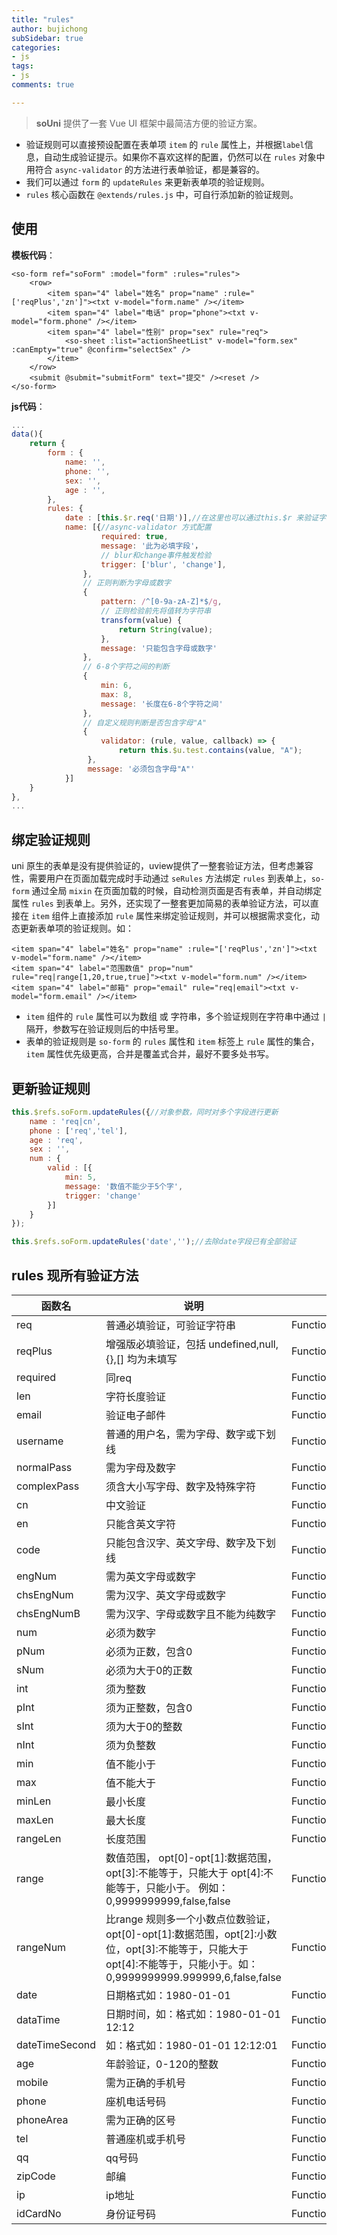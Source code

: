 ```yaml
---
title: "rules"
author: bujichong
subSidebar: true
categories:
- js
tags:
- js
comments: true

---
```


>**soUni** 提供了一套 Vue UI 框架中最简洁方便的验证方案。

- 验证规则可以直接预设配置在表单项 `item` 的 `rule` 属性上，并根据`label`信息，自动生成验证提示。如果你不喜欢这样的配置，仍然可以在 `rules` 对象中 用符合 `async-validator` 的方法进行表单验证，都是兼容的。
- 我们可以通过 `form` 的 `updateRules` 来更新表单项的验证规则。
- `rules` 核心函数在 `@extends/rules.js` 中，可自行添加新的验证规则。

## 使用

**模板代码**：

```vue
<so-form ref="soForm" :model="form" :rules="rules">
    <row>				
        <item span="4" label="姓名" prop="name" :rule="['reqPlus','zn']"><txt v-model="form.name" /></item>
        <item span="4" label="电话" prop="phone"><txt v-model="form.phone" /></item>
        <item span="4" label="性别" prop="sex" rule="req">
            <so-sheet :list="actionSheetList" v-model="form.sex" :canEmpty="true" @confirm="selectSex" />
        </item>
    </row>
    <submit @submit="submitForm" text="提交" /><reset />
</so-form>
```

**js代码**：

```javascript
...
data(){
    return {
        form : {
            name: '',
            phone: '',
            sex: '',
            age : '',
        },
        rules: {
			date : [this.$r.req('日期')],//在这里也可以通过this.$r 来验证字段
            name: [{//async-validator 方式配置
                    required: true,
                    message: '此为必填字段'，
                    // blur和change事件触发检验
                    trigger: ['blur', 'change'],
                },
                // 正则判断为字母或数字
                {
                    pattern: /^[0-9a-zA-Z]*$/g,
                    // 正则检验前先将值转为字符串
                    transform(value) {
                        return String(value);
                    },
                    message: '只能包含字母或数字'
                },
                // 6-8个字符之间的判断
                {
                    min: 6,
                    max: 8,
                    message: '长度在6-8个字符之间'
                },
                // 自定义规则判断是否包含字母"A"
                {
                    validator: (rule, value, callback) => {
                        return this.$u.test.contains(value, "A");
                 },
                 message: '必须包含字母"A"'
            }]
    }
},
...
```

##  绑定验证规则

uni 原生的表单是没有提供验证的，uview提供了一整套验证方法，但考虑兼容性，需要用户在页面加载完成时手动通过 `seRules`  方法绑定  `rules`  到表单上，`so-form` 通过全局 `mixin` 在页面加载的时候，自动检测页面是否有表单，并自动绑定 属性 `rules` 到表单上。另外，还实现了一整套更加简易的表单验证方法，可以直接在 `item` 组件上直接添加 `rule` 属性来绑定验证规则，并可以根据需求变化，动态更新表单项的验证规则。如：

```vue
<item span="4" label="姓名" prop="name" :rule="['reqPlus','zn']"><txt v-model="form.name" /></item>
<item span="4" label="范围数值" prop="num" rule="req|range[1,20,true,true]"><txt v-model="form.num" /></item>
<item span="4" label="邮箱" prop="email" rule="req|email"><txt v-model="form.email" /></item>
```

- `item` 组件的 `rule` 属性可以为数组 或 字符串，多个验证规则在字符串中通过 `|` 隔开，参数写在验证规则后的中括号里。
- 表单的验证规则是 `so-form` 的 `rules` 属性和 `item` 标签上 `rule` 属性的集合，`item` 属性优先级更高，合并是覆盖式合并，最好不要多处书写。

## 更新验证规则

```javascript
this.$refs.soForm.updateRules({//对象参数，同时对多个字段进行更新
    name : 'req|cn',
    phone : ['req','tel'],
    age : 'req',
    sex : '',
    num : {
        valid : [{
            min: 5, 
            message: '数值不能少于5个字', 
            trigger: 'change'
        }]
    }
});

this.$refs.soForm.updateRules('date','');//去除date字段已有全部验证
```



## rules 现所有验证方法

| 函数名         | 说明                                                         | 参数                                |
| -------------- | ------------------------------------------------------------ | ----------------------------------- |
| req            | 普通必填验证，可验证字符串                                   | Function(val)                       |
| reqPlus        | 增强版必填验证，包括 undefined,null,{},[] 均为未填写         | Function(val)                       |
| required       | 同req                                                        | Function(val)                       |
| len            | 字符长度验证                                                 | Function(val,min,max)               |
| email          | 验证电子邮件                                                 | Function(val)                       |
| username       | 普通的用户名，需为字母、数字或下划线                         | Function(val)                       |
| normalPass     | 需为字母及数字                                               | Function(val)                       |
| complexPass    | 须含大小写字母、数字及特殊字符                               | Function(val)                       |
| cn             | 中文验证                                                     | Function(val)                       |
| en             | 只能含英文字符                                               | Function(val)                       |
| code           | 只能包含汉字、英文字母、数字及下划线                         | Function(val)                       |
| engNum         | 需为英文字母或数字                                           | Function(val)                       |
| chsEngNum      | 需为汉字、英文字母或数字                                     | Function(val)                       |
| chsEngNumB     | 需为汉字、字母或数字且不能为纯数字                           | Function(val)                       |
| num            | 必须为数字                                                   | Function(val)                       |
| pNum           | 必须为正数，包含0                                            | Function(val)                       |
| sNum           | 必须为大于0的正数                                            | Function(val)                       |
| int            | 须为整数                                                     | Function(val)                       |
| pInt           | 须为正整数，包含0                                            | Function(val)                       |
| sInt           | 须为大于0的整数                                              | Function(val)                       |
| nInt           | 须为负整数                                                   | Function(val)                       |
| min            | 值不能小于                                                   | Function(val,minNum)                |
| max            | 值不能大于                                                   | Function(val,maxNum)                |
| minLen         | 最小长度                                                     | Function(val,minLen)                |
| maxLen         | 最大长度                                                     | Function(val,maxLen)                |
| rangeLen       | 长度范围                                                     | Function(val,minLen,maxLen)         |
| range          | 数值范围， opt[0]-opt[1]:数据范围，opt[3]:不能等于，只能大于 opt[4]:不能等于，只能小于。 例如：0,9999999999,false,false | Function(val,min,max,minp,maxp)     |
| rangeNum       | 比range 规则多一个小数点位数验证， opt[0]-opt[1]:数据范围，opt[2]:小数位，opt[3]:不能等于，只能大于 opt[4]:不能等于，只能小于。如：0,9999999999.999999,6,false,false | Function(val,min,max,pos,minp,maxp) |
| date           | 日期格式如：1980-01-01                                       | Function(val)                       |
| dataTime       | 日期时间，如：格式如：1980-01-01 12:12                       | Function(val)                       |
| dateTimeSecond | 如：格式如：1980-01-01 12:12:01                              | Function(val)                       |
| age            | 年龄验证，0-120的整数                                        | Function(val)                       |
| mobile         | 需为正确的手机号                                             | Function(val)                       |
| phone          | 座机电话号码                                                 | Function(val)                       |
| phoneArea      | 需为正确的区号                                               | Function(val)                       |
| tel            | 普通座机或手机号                                             | Function(val)                       |
| qq             | qq号码                                                       | Function(val)                       |
| zipCode        | 邮编                                                         | Function(val)                       |
| ip             | ip地址                                                       | Function(val)                       |
| idCardNo       | 身份证号码                                                   | Function(val)                       |


